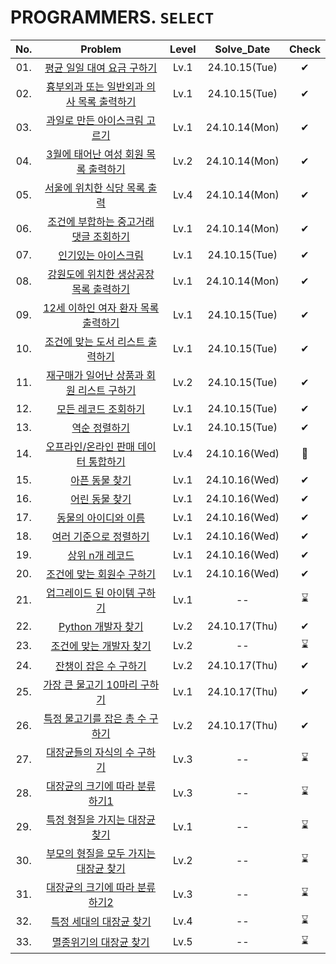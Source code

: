 # PROGRAMMERS. `SELECT`

|No.|Problem|Level|Solve_Date|Check|
|:--:|:----:|:----:|:------:|:-----:|
|01.|[평균 일일 대여 요금 구하기](01_평균%20일일%20대여%20요금%20구하기/)|Lv.1| 24.10.15(Tue) |✔|
|02.|[흉부외과 또는 일반외과 의사 목록 출력하기](02_흉부외과%20또는%20일반외과%20의사%20목록%20출력하기/)|Lv.1| 24.10.15(Tue) |✔|
|03.|[과일로 만든 아이스크림 고르기](03_과일로%20만든%20아이스크림%20고르기/)|Lv.1| 24.10.14(Mon) |✔|
|04.|[3월에 태어난 여성 회원 목록 출력하기](04_3월에%20태어난%20여성%20회원%20목록%20출력하기/)|Lv.2|24.10.14(Mon) |✔|
|05.|[서울에 위치한 식당 목록 출력](05_서울에%20위치한%20식당%20목록%20출력하기/)|Lv.4| 24.10.14(Mon) |✔|
|06.|[조건에 부합하는 중고거래 댓글 조회하기](06_조건에%20부합하는%20중고거래%20댓글%20조회하기/)|Lv.1| 24.10.14(Mon) |✔|
|07.|[인기있는 아이스크림](07_인기있는%20아이크스림/)|Lv.1| 24.10.15(Tue) |✔|
|08.|[강원도에 위치한 생상공장 목록 출력하기](08_강원도에%20위치한%20생산공장%20목록%20출력하기/)|Lv.1| 24.10.14(Mon)|✔|
|09.|[12세 이하인 여자 환자 목록 출력하기](09_12세%20이하인%20여자%20환자%20목록%20출력하기/)|Lv.1| 24.10.15(Tue)|✔|
|10.|[조건에 맞는 도서 리스트 출력하기](10_조건에%20맞는%20도서%20리스트%20출력하기/)|Lv.1| 24.10.15(Tue)|✔|
|11.|[재구매가 일어난 상품과 회원 리스트 구하기](11_재구매가%20일어난%20상품과%20회원%20리스트%20구하기/)|Lv.2| 24.10.15(Tue)|✔|
|12.|[모든 레코드 조회하기](12_모든%20레코드%20조회하기/)|Lv.1| 24.10.15(Tue)|✔|
|13.|[역순 정렬하기](13_역순%20정렬하기/)|Lv.1|24.10.15(Tue)|✔|
|14.|[오프라인/온라인 판매 데이터 통합하기](14_오프라인,온라인%20판매%20데이터%20통합하기/)|Lv.4| 24.10.16(Wed)|🔺|
|15.|[아픈 동물 찾기](15_아픈%20동물%20찾기/)|Lv.1|24.10.16(Wed)|✔|
|16.|[어린 동물 찾기](16_어린%20동물%20찾기/)|Lv.1|24.10.16(Wed)|✔|
|17.|[동물의 아이디와 이름](17_동물의%20아이디와%20이름/)|Lv.1|24.10.16(Wed)|✔|
|18.|[여러 기준으로 정렬하기](18_여러%20기준으로%20정렬하기/)|Lv.1|24.10.16(Wed)|✔|
|19.|[상위 n개 레코드](19_상위%20n개%20레코드/)|Lv.1|24.10.16(Wed)|✔|
|20.|[조건에 맞는 회원수 구하기](20_조건에%20맞는%20회원수%20구하기/)|Lv.1|24.10.16(Wed)|✔|
|21.|[업그레이드 된 아이템 구하기](21_업그레이드%20된%20아이템%20구하기/)|Lv.1|--|⌛|
|22.|[Python 개발자 찾기](22_Python%20개발자%20찾기/)|Lv.2|24.10.17(Thu)|✔|
|23.|[조건에 맞는 개발자 찾기](23_조건에%20맞는%20개발자%20찾기/)|Lv.2|--|⌛|
|24.|[잔챙이 잡은 수 구하기](24_잔챙이%20잡은%20수%20구하기/)|Lv.2|24.10.17(Thu)|✔|
|25.|[가장 큰 물고기 10마리 구하기](25_가장%20큰%20물고기%2010마리%20구하기/)|Lv.1|24.10.17(Thu)|✔|
|26.|[특정 물고기를 잡은 총 수 구하기](26_특정%20물고기를%20잡은%20총%20수%20구하기/)|Lv.2|24.10.17(Thu)|✔|
|27.|[대장균들의 자식의 수 구하기](27_대장균들의%20자식의%20수%20구하기/)|Lv.3|--|⌛|
|28.|[대장균의 크기에 따라 분류하기1](28_대장균의%20크기에%20따라%20분류하기%201/)|Lv.3|--|⌛|
|29.|[특정 형질을 가지는 대장균 찾기](29_특정%20형질을%20가지는%20대장균%20찾기/)|Lv.1|--|⌛|
|30.|[부모의 형질을 모두 가지는 대장균 찾기](30_부모의%20형질을%20모두%20가지는%20대장균%20찾기/)|Lv.2|--|⌛|
|31.|[대장균의 크기에 따라 분류하기2](31_대장균의%20크기에%20따라%20분류하기%202/)|Lv.3|--|⌛|
|32.|[특정 세대의 대장균 찾기](32_특정%20세대의%20대장균%20찾기/)|Lv.4|--|⌛|
|33.|[멸종위기의 대장균 찾기](33_멸종위기의%20대장균%20찾기/)|Lv.5|--|⌛|
